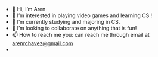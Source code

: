 - 👋 Hi, I’m Aren
- 👀 I’m interested in playing video games and learning CS !
- 🌱 I’m currently studying and majoring in CS.
- 💞️ I’m looking to collaborate on anything that is fun!
- 📫 How to reach me you: can reach me through email at arenrchavez@gmail.com
-

<!---
meltyblend/meltyblend is a ✨ special ✨ repository because its `README.md` (this file) appears on your GitHub profile.
You can click the Preview link to take a look at your changes.
--->
